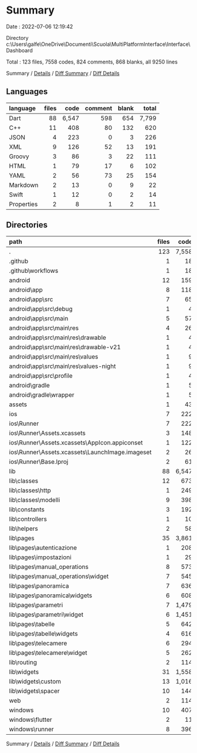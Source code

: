 # Summary

Date : 2022-07-06 12:19:42

Directory c:\\Users\\galfe\\OneDrive\\Documenti\\Scuola\\MultiPlatformInterface\\Interface\\Dashboard

Total : 123 files,  7558 codes, 824 comments, 868 blanks, all 9250 lines

Summary / [Details](details.md) / [Diff Summary](diff.md) / [Diff Details](diff-details.md)

## Languages
| language | files | code | comment | blank | total |
| :--- | ---: | ---: | ---: | ---: | ---: |
| Dart | 88 | 6,547 | 598 | 654 | 7,799 |
| C++ | 11 | 408 | 80 | 132 | 620 |
| JSON | 4 | 223 | 0 | 3 | 226 |
| XML | 9 | 126 | 52 | 13 | 191 |
| Groovy | 3 | 86 | 3 | 22 | 111 |
| HTML | 1 | 79 | 17 | 6 | 102 |
| YAML | 2 | 56 | 73 | 25 | 154 |
| Markdown | 2 | 13 | 0 | 9 | 22 |
| Swift | 1 | 12 | 0 | 2 | 14 |
| Properties | 2 | 8 | 1 | 2 | 11 |

## Directories
| path | files | code | comment | blank | total |
| :--- | ---: | ---: | ---: | ---: | ---: |
| . | 123 | 7,558 | 824 | 868 | 9,250 |
| .github | 1 | 18 | 15 | 10 | 43 |
| .github\\workflows | 1 | 18 | 15 | 10 | 43 |
| android | 12 | 159 | 54 | 35 | 248 |
| android\\app | 8 | 118 | 53 | 24 | 195 |
| android\\app\\src | 7 | 65 | 50 | 11 | 126 |
| android\\app\\src\\debug | 1 | 4 | 3 | 1 | 8 |
| android\\app\\src\\main | 5 | 57 | 44 | 9 | 110 |
| android\\app\\src\\main\\res | 4 | 26 | 32 | 6 | 64 |
| android\\app\\src\\main\\res\\drawable | 1 | 4 | 7 | 2 | 13 |
| android\\app\\src\\main\\res\\drawable-v21 | 1 | 4 | 7 | 2 | 13 |
| android\\app\\src\\main\\res\\values | 1 | 9 | 9 | 1 | 19 |
| android\\app\\src\\main\\res\\values-night | 1 | 9 | 9 | 1 | 19 |
| android\\app\\src\\profile | 1 | 4 | 3 | 1 | 8 |
| android\\gradle | 1 | 5 | 1 | 1 | 7 |
| android\\gradle\\wrapper | 1 | 5 | 1 | 1 | 7 |
| assets | 1 | 43 | 0 | 0 | 43 |
| ios | 7 | 222 | 2 | 9 | 233 |
| ios\\Runner | 7 | 222 | 2 | 9 | 233 |
| ios\\Runner\\Assets.xcassets | 3 | 148 | 0 | 4 | 152 |
| ios\\Runner\\Assets.xcassets\\AppIcon.appiconset | 1 | 122 | 0 | 1 | 123 |
| ios\\Runner\\Assets.xcassets\\LaunchImage.imageset | 2 | 26 | 0 | 3 | 29 |
| ios\\Runner\\Base.lproj | 2 | 61 | 2 | 2 | 65 |
| lib | 88 | 6,547 | 598 | 654 | 7,799 |
| lib\\classes | 12 | 673 | 106 | 120 | 899 |
| lib\\classes\\http | 1 | 249 | 18 | 33 | 300 |
| lib\\classes\\modelli | 9 | 398 | 88 | 82 | 568 |
| lib\\constants | 3 | 192 | 47 | 35 | 274 |
| lib\\controllers | 1 | 10 | 0 | 4 | 14 |
| lib\\helpers | 2 | 58 | 1 | 11 | 70 |
| lib\\pages | 35 | 3,861 | 367 | 234 | 4,462 |
| lib\\pages\\autenticazione | 1 | 208 | 1 | 9 | 218 |
| lib\\pages\\impostazioni | 1 | 29 | 0 | 3 | 32 |
| lib\\pages\\manual_operations | 8 | 573 | 22 | 37 | 632 |
| lib\\pages\\manual_operations\\widget | 7 | 545 | 8 | 35 | 588 |
| lib\\pages\\panoramica | 7 | 636 | 55 | 40 | 731 |
| lib\\pages\\panoramica\\widgets | 6 | 608 | 42 | 37 | 687 |
| lib\\pages\\parametri | 7 | 1,479 | 101 | 69 | 1,649 |
| lib\\pages\\parametri\\widget | 6 | 1,451 | 101 | 64 | 1,616 |
| lib\\pages\\tabelle | 5 | 642 | 173 | 53 | 868 |
| lib\\pages\\tabelle\\widgets | 4 | 616 | 155 | 50 | 821 |
| lib\\pages\\telecamere | 6 | 294 | 15 | 23 | 332 |
| lib\\pages\\telecamere\\widget | 5 | 262 | 1 | 17 | 280 |
| lib\\routing | 2 | 114 | 2 | 19 | 135 |
| lib\\widgets | 31 | 1,558 | 74 | 223 | 1,855 |
| lib\\widgets\\custom | 13 | 1,016 | 57 | 154 | 1,227 |
| lib\\widgets\\spacer | 10 | 144 | 14 | 29 | 187 |
| web | 2 | 114 | 17 | 7 | 138 |
| windows | 10 | 407 | 80 | 131 | 618 |
| windows\\flutter | 2 | 11 | 9 | 11 | 31 |
| windows\\runner | 8 | 396 | 71 | 120 | 587 |

Summary / [Details](details.md) / [Diff Summary](diff.md) / [Diff Details](diff-details.md)